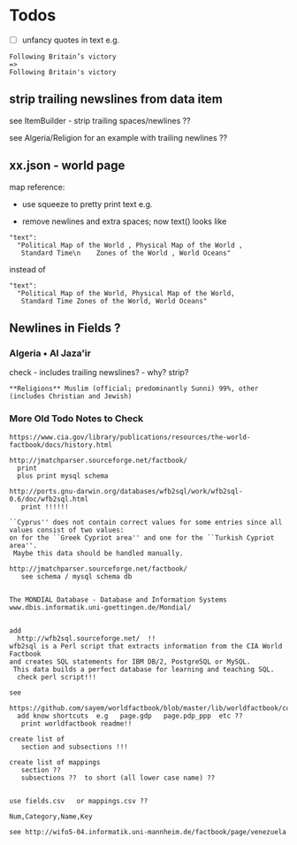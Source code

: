 # Todos

- [ ] unfancy quotes in text e.g.

```
Following Britain’s victory
=>
Following Britain's victory
```




## strip trailing newslines from data item

see ItemBuilder - strip trailing spaces/newlines ??

see Algeria/Religion for an example with trailing newlines ??


## xx.json  - world page

map reference:

- use squeeze to pretty print text e.g.

- remove newlines and extra spaces; now text() looks like

```
"text":
  "Political Map of the World , Physical Map of the World , 
   Standard Time\n    Zones of the World , World Oceans"
```

instead of

```
"text":
  "Political Map of the World, Physical Map of the World, 
   Standard Time Zones of the World, World Oceans"
```

## Newlines in Fields ?

### Algeria • Al Jaza'ir

check - includes trailing newslines? - why? strip?

```
**Religions** Muslim (official; predominantly Sunni) 99%, other (includes Christian and Jewish)

```


### More Old Todo Notes to Check

```
https://www.cia.gov/library/publications/resources/the-world-factbook/docs/history.html

http://jmatchparser.sourceforge.net/factbook/
  print
  plus print mysql schema

http://ports.gnu-darwin.org/databases/wfb2sql/work/wfb2sql-0.6/doc/wfb2sql.html
   print !!!!!!

``Cyprus'' does not contain correct values for some entries since all values consist of two values:
on for the ``Greek Cypriot area'' and one for the ``Turkish Cypriot area''.
 Maybe this data should be handled manually.

http://jmatchparser.sourceforge.net/factbook/
   see schema / mysql schema db


The MONDIAL Database - Database and Information Systems
www.dbis.informatik.uni-goettingen.de/Mondial/


add
  http://wfb2sql.sourceforge.net/  !!
wfb2sql is a Perl script that extracts information from the CIA World Factbook
and creates SQL statements for IBM DB/2, PostgreSQL or MySQL.
 This data builds a perfect database for learning and teaching SQL.
  check perl script!!!

see
  https://github.com/sayem/worldfactbook/blob/master/lib/worldfactbook/country.rb
  add know shortcuts  e.g   page.gdp   page.pdp_ppp  etc ??
   print worldfactbook readme!!

create list of
   section and subsections !!!

create list of mappings
   section ??
   subsections ??  to short (all lower case name) ??


use fields.csv   or mappings.csv ??

Num,Category,Name,Key

see http://wifo5-04.informatik.uni-mannheim.de/factbook/page/venezuela
```


